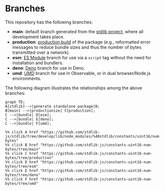 <!--

@license Apache-2.0

Copyright (c) 2022 The Stdlib Authors.

Licensed under the Apache License, Version 2.0 (the "License");
you may not use this file except in compliance with the License.
You may obtain a copy of the License at

    http://www.apache.org/licenses/LICENSE-2.0

Unless required by applicable law or agreed to in writing, software
distributed under the License is distributed on an "AS IS" BASIS,
WITHOUT WARRANTIES OR CONDITIONS OF ANY KIND, either express or implied.
See the License for the specific language governing permissions and
limitations under the License.

-->

# Branches

This repository has the following branches:

-   **main**: default branch generated from the [stdlib project][stdlib-url], where all development takes place.
-   **production**: [production build][production-url] of the package (e.g., reformatted error messages to reduce bundle sizes and thus the number of bytes transmitted over a network).
-   **esm**: [ES Module][esm-url] branch for use via a `script` tag without the need for installation and bundlers.
-   **deno**: [Deno][deno-url] branch for use in Deno.
-   **umd**: [UMD][umd-url] branch for use in Observable, or in dual browser/Node.js environments.

The following diagram illustrates the relationships among the above branches:

```mermaid
graph TD;
A[stdlib]-->|generate standalone package|B;
B[main] -->|productionize| C[production];
C -->|bundle| D[esm];
C -->|bundle| E[deno];
C -->|bundle| F[umd];

%% click A href "https://github.com/stdlib-js/stdlib/tree/develop/lib/node_modules/%40stdlib/constants/uint16/num-bytes"
%% click B href "https://github.com/stdlib-js/constants-uint16-num-bytes/tree/main"
%% click C href "https://github.com/stdlib-js/constants-uint16-num-bytes/tree/production"
%% click D href "https://github.com/stdlib-js/constants-uint16-num-bytes/tree/esm"
%% click E href "https://github.com/stdlib-js/constants-uint16-num-bytes/tree/deno"
%% click F href "https://github.com/stdlib-js/constants-uint16-num-bytes/tree/umd"
```

[stdlib-url]: https://github.com/stdlib-js/stdlib/tree/develop/lib/node_modules/%40stdlib/constants/uint16/num-bytes
[production-url]: https://github.com/stdlib-js/constants-uint16-num-bytes/tree/production
[deno-url]: https://github.com/stdlib-js/constants-uint16-num-bytes/tree/deno
[umd-url]: https://github.com/stdlib-js/constants-uint16-num-bytes/tree/umd
[esm-url]: https://github.com/stdlib-js/constants-uint16-num-bytes/tree/esm